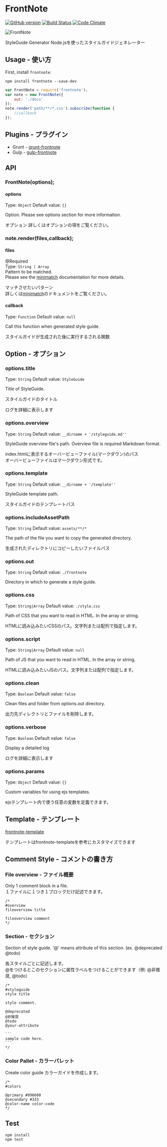 # FrontNote
[![GitHub version](https://badge.fury.io/gh/frontainer%2Ffrontnote.svg)](http://badge.fury.io/gh/frontainer%2Ffrontnote)
[![Build Status](https://travis-ci.org/frontainer/frontnote.svg)](https://travis-ci.org/frontainer/frontnote)
[![Code Climate](https://codeclimate.com/github/frontainer/frontnote/badges/gpa.svg)](https://codeclimate.com/github/frontainer/frontnote)

![FrontNote](http://frontainer.com/images/frontnote.png)

StyleGuide Generator
Node.jsを使ったスタイルガイドジェネレーター

## Usage - 使い方

First, install `frontnote`:

```shell
npm install frontnote --save-dev
```

```js
var FrontNote = require('frontnote');
var note = new FrontNote({
	out: './docs'
});
note.render('path/**/*.css').subscribe(function {
	//callback
});
```

## Plugins - プラグイン

* Grunt - [grunt-frontnote](https://www.npmjs.org/package/grunt-frontnote)
* Gulp - [gulp-frontnote](https://www.npmjs.org/package/gulp-frontnote)

## API

### FrontNote(options);

#### options
Type: `Object`
Default value: `{}`

Option.
Please see options section for more information.

オプション
詳しくはオプションの項をご覧ください。

### note.render(files,callback);

#### files
@Required  
Type: `String | Array`  
Pattern to be matched.  
Please see the [minimatch](https://github.com/isaacs/minimatch) documentation for more details.

マッチさせたいパターン  
詳しくは[minimatch](https://github.com/isaacs/minimatch)のドキュメントをご覧ください。

#### callback
Type: `Function`
Default value: `null`

Call this function when generated style guide.

スタイルガイドが生成された後に実行するされる関数

## Option - オプション

### options.title
Type: `String`
Default value: `StyleGuide`

Title of StyleGuide.

スタイルガイドのタイトル

ログを詳細に表示します

### options.overview
Type: `String`
Default value: `__dirname + '/styleguide.md''`

StyleGuide overview file's path.
Overview file is required Markdown format.  

index.htmlに表示するオーバービューファイル(マークダウン)のパス  
オーバービューファイルはマークダウン形式です。

### options.template
Type: `String`
Default value: `__dirname + '/template''`

StyleGuide template path.  

スタイルガイドのテンプレートパス

### options.includeAssetPath
Type: `String`
Default value: `assets/**/*`

The path of the file you want to copy the generated directory.

生成されたディレクトリにコピーしたいファイルパス

### options.out
Type: `String`
Default value: `./frontnote`

Directory in which to generate a style guide.

### options.css
Type: `String|Array`
Default value: `./style.css`

Path of CSS that you want to read in HTML. In the array or string.

HTMLに読み込みたいCSSのパス。文字列または配列で指定します。

### options.script
Type: `String|Array`
Default value: `null`

Path of JS that you want to read in HTML. In the array or string.

HTMLに読み込みたいJSのパス。文字列または配列で指定します。

### options.clean
Type: `Boolean`
Default value: `false`

Clean files and folder from options.out directory.

出力先ディレクトリとファイルを削除します。

### options.verbose
Type: `Boolean`
Default value: `false`

Display a detailed log

ログを詳細に表示します

### options.params
Type: `Object`
Default value: `{}`

Custom variables for using ejs templates.

ejsテンプレート内で使う任意の変数を定義できます。

## Template - テンプレート

[frontnote-template](https://github.com/frontainer/frontnote-template)

テンプレートはfrontnote-templateを参考にカスタマイズできます

## Comment Style - コメントの書き方

### File overview - ファイル概要

Only 1 comment block in a file.  
１ファイルに１つき１ブロックだけ記述できます。

	/*
	#overview
	fileoverview title
	
	fileoverview comment
	*/

### Section - セクション

Section of style guide.
'@' means attribute of this section. (ex. @deprecated @todo)

各スタイルごとに記述します。  
@をつけるとこのセクションに属性ラベルをつけることができます（例: @非推奨, @todo）

	/*
	#styleguide
	style title

	style comment.

	@deprecated
	@非推奨
	@todo
	@your-attribute

	```
	sample code here.
	```
	*/


### Color Pallet - カラーパレット

Create color guide
カラーガイドを作成します。

	/*
	#colors

	@primary #996600
	@secondary #333
	@color-name color-code
	*/

## Test

```
npm install
npm test
```